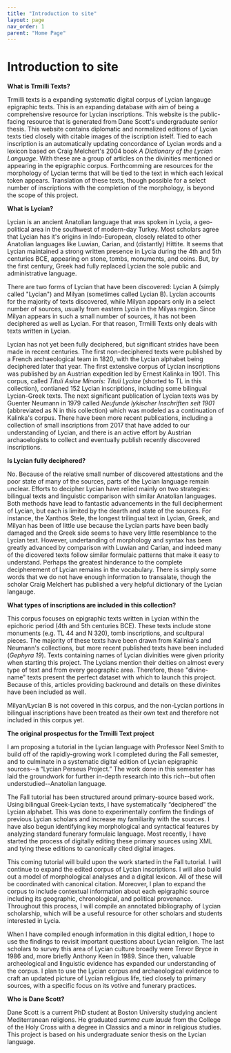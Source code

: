 ```yaml
---
title: "Introduction to site"
layout: page
nav_order: 1
parent: "Home Page"
---
```


# Introduction to site 

**What is Trmilli Texts?**

Trmilli texts is a expanding systematic digital corpus of Lycian langauge epigraphic texts. This is an expanding database with aim of being a comprehensive resource for Lycian inscriptions. This website is the public-facing resource that is generated from Dane Scott's undergraduate senior thesis. This website contains diplomatic and normalized editions of Lycian texts tied closely with citable images of the iscription istelf. Tied to each inscription is an automatically updating concordance of Lycian words and a lexicon based on Craig Melchert's 2004 book *A Dictionary of the Lycian Language*. With these are a group of articles on the divinities mentioned  or appearing in the epigraphic corpus. Forthcomming are resources for the morphology of Lycian terms that will be tied to the text in which each lexical token appears. Translation of these texts, though possible for a select number of inscriptions with the completion of the morphology, is beyond the scope of this project.  

**What is Lycian?**

Lycian is an ancient Anatolian language that was spoken in Lycia, a geo-political area in the southwest of modern-day Turkey. Most scholars agree that Lycian has it's origins in Indo-European, closely related to other Anatolian languages like Luwian, Carian, and (distantly) Hittite. It seems that Lycian maintained a strong written presence in Lycia during the 4th and 5th centuries BCE, appearing on stone, tombs, monuments, and coins. But, by the first century, Greek had fully replaced Lycian the sole public and administrative language.  

There are two forms of Lycian that have been discovered: Lycian A (simply called "Lycian") and Milyan (sometimes called Lycian B). Lycian accounts for the majority of texts discovered, while Milyan appears only in a select number of sources, usually from eastern Lycia in the Milyas region. Since Milyan appears in such a small number of sources, it has not been deciphered as well as Lycian. For that reason, Trmilli Texts only deals with texts written in Lycian. 

Lycian has not yet been fully deciphered, but significant strides have been made in recent centuries. The first non-deciphered texts were published by a French archaeological team in 1820, with the Lycian alphabet being deciphered later that year. The first extensive corpus of Lycian inscriptions was published by an Austrian expedition led by Ernest Kalinka in 1901. This corpus, called *Tituli Asiae Minoris: Tituli Lyciae* (shorted to TL in this collection), contianed 152 Lycian inscriptions, including some bilingual Lycian-Greek texts. The next significant publication of Lycian texts was by Guenter Neumann in 1979 called *Neufunde lykischer Inschriften seit 1901* (abbreviated as N in this collection) which was modeled as a continuation of Kalinka's corpus. There have been more recent publications, including a collection of small inscriptions from 2017 that have added to our understanding of Lycian, and there is an active effort by Austrian archaoelogists to collect and eventually publish recently discovered inscriptions. 

**Is Lycian fully deciphered?**

No. Because of the relative small number of discovered attestations and the poor state of many of the sources, parts of the Lycian language remain unclear. Efforts to decipher Lycian have relied mainly on two strategies: bilingual texts and linguistic comparison with similar Anatolian languages. Both methods have lead to fantastic advancements in the full decipherment of Lycian, but each is limited by the dearth and state of the sources. For instance, the Xanthos Stele, the longest trilingual text in Lycian, Greek, and Milyan has been of little use because the Lycian parts have been badly damaged and the Greek side seems to have very little resemblance to the Lycian text. However, undertanding of morphology and syntax has been greatly advanced by comparison with Luwian and Carian, and indeed many of the dicovered texts follow similar formulaic patterns that make it easy to understand. Perhaps the greatest hinderance to the complete decipherement of Lycian remains in the vocabulary. There is simply some words that we do not have enough information to transalate, though the scholar Craig Melchert has published a very helpful dictionary of the Lycian langauge. 

**What types of inscriptions are included in this collection?**

This corpus focuses on epigraphic texts written in Lycian within the epichoric period (4th and 5th centuries BCE). These texts include stone monuments (e.g. TL 44 and N 320), tomb inscriptions, and scultpural pieces. The majority of these texts have been drawn from Kalinka's and Neumann's collections, but more recent published texts have been included (*Gephyra 19*). Texts containing names of Lycian divinities were given priority when starting this project. The Lycians mention their deities on almost every type of text and from every geographic area. Therefore, these "divine-name" texts present the perfect dataset with which to launch this project. Because of this, articles providing backround and details on these divinites have been included as well. 

Milyan/Lycian B is not covered in this corpus, and the non-Lycian portions in bilingual inscriptions have been treated as their own text and therefore not included in this corpus yet.


**The original prospectus for the Trmilli Text project**

I am proposing a tutorial in the Lycian language with Professor Neel Smith to build off of the rapidly-growing work I completed during the Fall semester, and to culminate in a systematic digital edition of Lycian epigraphic sources--a “Lycian Perseus Project.” The work done in this semester has laid the groundwork for further in-depth research into this rich--but often understudied--Anatolian language.

The Fall tutorial has been structured around primary-source based work. Using bilingual Greek-Lycian texts, I have systematically “deciphered” the Lycian alphabet. This was done to experimentally confirm the findings of previous Lycian scholars and increase my familiarity with the sources. I have also begun identifying key morphological and syntactical features by analyzing standard funerary formulaic language. Most recently, I have started the process of digitally editing these primary sources using XML and tying these editions to canonically cited digital images.

This coming tutorial will build upon the work started in the Fall tutorial. I will continue to expand the edited corpus of Lycian inscriptions. I will also build out a model of morphological analyses and a digital lexicon. All of these will be coordinated with canonical citation. Moreover, I plan to expand the corpus to include contextual information about each epigraphic source including its geographic, chronological, and political provenance.  Throughout this process, I will compile an annotated bibliography of Lycian scholarship, which will be a useful resource for other scholars and students interested in Lycia.

When I have compiled enough information in this digital edition, I hope to use the findings to revisit important questions about Lycian religion. The last scholars to survey this area of Lycian culture broadly were Trevor Bryce in 1986 and, more briefly Anthony Keen in 1989. Since then, valuable archeological and linguistic evidence has expanded our understanding of the corpus. I plan to use the Lycian corpus and archaeological evidence to craft an updated picture of Lycian religious life, tied closely to primary sources, with a specific focus on its votive and funerary practices.


**Who is Dane Scott?**

Dane Scott is a current PhD student at Boston University studying ancient Mediterranean religions. He graduated *summa cum laude* from the College of the Holy Cross with a degree in Classics and a minor in religious studies. This project is based on his undergraduate senior thesis on the Lycian language. 
